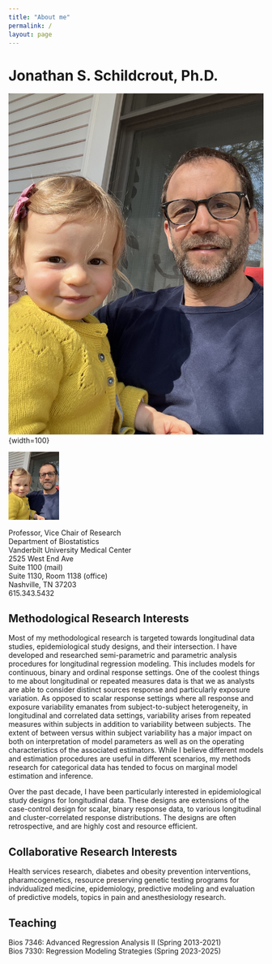 ```yaml
---
title: "About me"
permalink: /
layout: page
---
```


# Jonathan S. Schildcrout, Ph.D.

![](ADF34C67-2B3D-4EE5-B061-C8332D3EA43D.jpg){width=100}

 <img src="ADF34C67-2B3D-4EE5-B061-C8332D3EA43D.jpg" alt="blah" width="100"/>

Professor, Vice Chair of Research  
Department of Biostatistics  
Vanderbilt University Medical Center  
2525 West End Ave  
Suite 1100 (mail)  
Suite 1130, Room 1138 (office)  
Nashville, TN 37203  
615.343.5432

## Methodological Research Interests

Most of my methodological research is targeted towards longitudinal data studies, epidemiological study designs, and their intersection. 
I have developed and researched semi-parametric and parametric analysis procedures for longitudinal regression modeling. This includes 
models for continuous, binary and ordinal response settings. One of the coolest things to me about longitudinal or repeated measures 
data is that we as analysts are able to consider distinct sources response and particularly exposure variation. As opposed to scalar 
response settings where all response and exposure variability emanates from subject-to-subject heterogeneity, in longitudinal and 
correlated data settings, variability arises from repeated measures within subjects in addition to variability between subjects. The 
extent of between versus within subject variability has a major impact on both on interpretation of model parameters as well as on the 
operating characteristics of the associated estimators. While I believe different models and estimation procedures are useful in different 
scenarios, my methods research for categorical data has tended to focus on marginal model estimation and inference.

Over the past decade, I have been particularly interested in epidemiological study designs for longitudinal data. These designs are 
extensions of the case-control design for scalar, binary response data, to various longitudinal and cluster-correlated response 
distributions. The designs are often retrospective, and are highly cost and resource efficient.

## Collaborative Research Interests

Health services research, diabetes and obesity prevention interventions, pharamcogenetics, resource preserving genetic testing programs 
for indvidualized medicine, epidemiology, predictive modeling and evaluation of predictive models, topics in pain and anesthesiology research.

## Teaching

Bios 7346: Advanced Regression Analysis II (Spring 2013-2021)\
Bios 7330: Regression Modeling Strategies (Spring 2023-2025)

